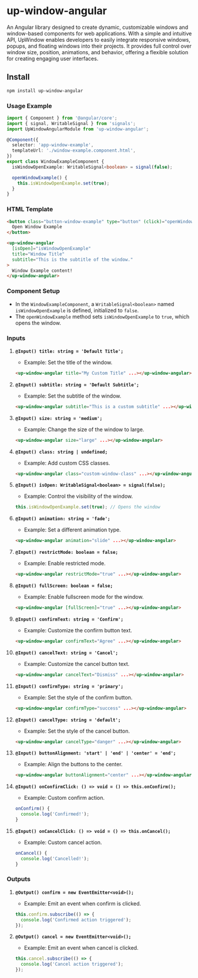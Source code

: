 # up-window-angular

An Angular library designed to create dynamic, customizable windows and window-based components for web applications. With a simple and intuitive API, UpWindow enables developers to easily integrate responsive windows, popups, and floating windows into their projects. It provides full control over window size, position, animations, and behavior, offering a flexible solution for creating engaging user interfaces.

## Install
```bash
npm install up-window-angular
```

### Usage Example

```typescript
import { Component } from '@angular/core';
import { signal, WritableSignal } from 'signals';
import UpWindowAngularModule from 'up-window-angular';

@Component({
  selector: 'app-window-example',
  templateUrl: './window-example.component.html',
})
export class WindowExampleComponent {
  isWindowOpenExample: WritableSignal<boolean> = signal(false);

  openWindowExample() {
    this.isWindowOpenExample.set(true);
  }
}
```

### HTML Template

```html
<button class="button-window-example" type="button" (click)="openWindowExample()">
  Open Window Example
</button>

<up-window-angular
  [isOpen]="isWindowOpenExample"
  title="Window Title"
  subtitle="This is the subtitle of the window."
>
  Window Example content!
</up-window-angular>
```

### Component Setup
- In the `WindowExampleComponent`, a `WritableSignal<boolean>` named `isWindowOpenExample` is defined, initialized to `false`.
- The `openWindowExample` method sets `isWindowOpenExample` to `true`, which opens the window.

### Inputs

1. **`@Input() title: string = 'Default Title';`**
   - Example: Set the title of the window.
   ```html
   <up-window-angular title="My Custom Title" ...></up-window-angular>
   ```

2. **`@Input() subtitle: string = 'Default Subtitle';`**
   - Example: Set the subtitle of the window.
   ```html
   <up-window-angular subtitle="This is a custom subtitle" ...></up-window-angular>
   ```

3. **`@Input() size: string = 'medium';`**
   - Example: Change the size of the window to large.
   ```html
   <up-window-angular size="large" ...></up-window-angular>
   ```

4. **`@Input() class: string | undefined;`**
   - Example: Add custom CSS classes.
   ```html
   <up-window-angular class="custom-window-class" ...></up-window-angular>
   ```

5. **`@Input() isOpen: WritableSignal<boolean> = signal(false);`**
   - Example: Control the visibility of the window.
   ```typescript
   this.isWindowOpenExample.set(true); // Opens the window
   ```

6. **`@Input() animation: string = 'fade';`**
   - Example: Set a different animation type.
   ```html
   <up-window-angular animation="slide" ...></up-window-angular>
   ```

7. **`@Input() restrictMode: boolean = false;`**
   - Example: Enable restricted mode.
   ```html
   <up-window-angular restrictMode="true" ...></up-window-angular>
   ```

8. **`@Input() fullScreen: boolean = false;`**
   - Example: Enable fullscreen mode for the window.
   ```html
   <up-window-angular [fullScreen]="true" ...></up-window-angular>
   ```

9. **`@Input() confirmText: string = 'Confirm';`**
   - Example: Customize the confirm button text.
   ```html
   <up-window-angular confirmText="Agree" ...></up-window-angular>
   ```

10. **`@Input() cancelText: string = 'Cancel';`**
    - Example: Customize the cancel button text.
    ```html
    <up-window-angular cancelText="Dismiss" ...></up-window-angular>
    ```

11. **`@Input() confirmType: string = 'primary';`**
    - Example: Set the style of the confirm button.
    ```html
    <up-window-angular confirmType="success" ...></up-window-angular>
    ```

12. **`@Input() cancelType: string = 'default';`**
    - Example: Set the style of the cancel button.
    ```html
    <up-window-angular cancelType="danger" ...></up-window-angular>
    ```

13. **`@Input() buttonAlignment: 'start' | 'end' | 'center' = 'end';`**
    - Example: Align the buttons to the center.
    ```html
    <up-window-angular buttonAlignment="center" ...></up-window-angular>
    ```

14. **`@Input() onConfirmClick: () => void = () => this.onConfirm();`**
    - Example: Custom confirm action.
    ```typescript
    onConfirm() {
      console.log('Confirmed!');
    }
    ```

15. **`@Input() onCancelClick: () => void = () => this.onCancel();`**
    - Example: Custom cancel action.
    ```typescript
    onCancel() {
      console.log('Cancelled!');
    }
    ```

### Outputs

1. **`@Output() confirm = new EventEmitter<void>();`**
   - Example: Emit an event when confirm is clicked.
   ```typescript
   this.confirm.subscribe(() => {
     console.log('Confirmed action triggered');
   });
   ```

2. **`@Output() cancel = new EventEmitter<void>();`**
   - Example: Emit an event when cancel is clicked.
   ```typescript
   this.cancel.subscribe(() => {
     console.log('Cancel action triggered');
   });
   ```
